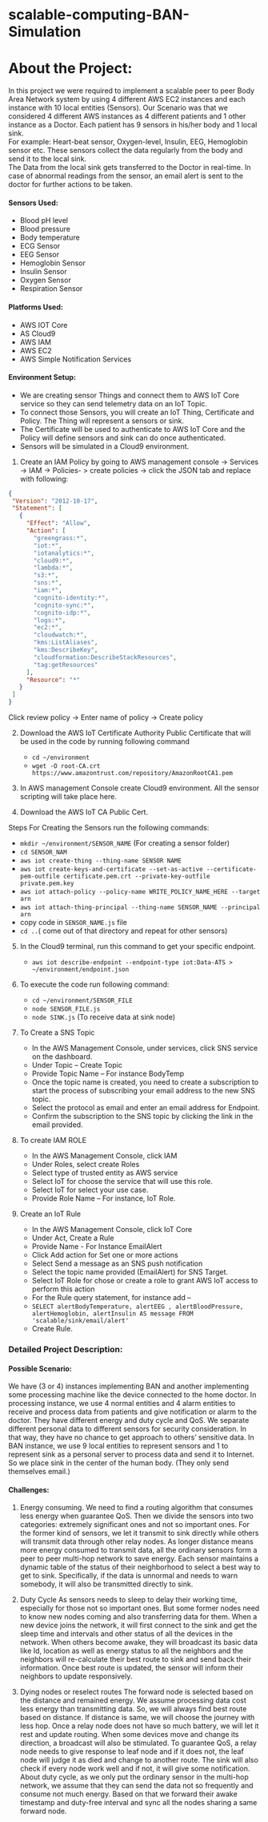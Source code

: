 # scalable-computing-BAN-Simulation

# About the Project:
  In this project we were required to implement a scalable peer to peer Body Area Network system by using 4 different AWS EC2 instances and each instance with 10 local entities (Sensors). Our Scenario was that we considered 4 different AWS instances as 4 different patients and 1 other instance as a Doctor. Each patient has 9 sensors in his/her body and 1 local sink.   
  For example: Heart-beat sensor, Oxygen-level, Insulin, EEG, Hemoglobin sensor etc. These sensors collect the data regularly from the body and send it to the local sink.  
  The Data from the local sink gets transferred to the Doctor in real-time. In case of abnormal readings from the sensor, an email alert is sent to the doctor for further actions to be taken.

#### Sensors Used:
* Blood pH level 
* Blood pressure
* Body temperature
* ECG Sensor
*	EEG Sensor
*	Hemoglobin Sensor
*	Insulin Sensor
*	Oxygen Sensor
*	Respiration Sensor

#### Platforms Used:
* AWS IOT Core
*	AS Cloud9
*	AWS IAM
*	AWS EC2
*	AWS Simple Notification Services

#### Environment Setup:
*	We are creating sensor Things and connect them to AWS IoT Core service so they can send telemetry data on an IoT Topic.
*	To connect those Sensors, you will create an IoT Thing, Certificate and Policy. The Thing will represent a sensors or sink.
*	The Certificate will be used to authenticate to AWS IoT Core and the Policy will define sensors and sink can do once authenticated. 
*	Sensors will be simulated in a Cloud9 environment.


1. Create an IAM Policy by going to AWS management console -> Services -> IAM -> Policies- > create policies -> click the JSON tab and replace with following:
 ```json
 {
  "Version": "2012-10-17",
  "Statement": [
    {
      "Effect": "Allow",
      "Action": [
        "greengrass:*",
        "iot:*",
        "iotanalytics:*",
        "cloud9:*",
        "lambda:*",
        "s3:*",
        "sns:*",
        "iam:*",
        "cognito-identity:*",
        "cognito-sync:*",
        "cognito-idp:*",
        "logs:*",
        "ec2:*",
        "cloudwatch:*",
        "kms:ListAliases",
        "kms:DescribeKey",
        "cloudformation:DescribeStackResources",
        "tag:getResources"
      ],
      "Resource": "*"
    }
  ]
}
```
Click review policy -> Enter name of policy -> Create policy       

2. Download the AWS IoT Certificate Authority Public Certificate that will be used in the code by running following command
   * `cd ~/environment`
   * `wget -O root-CA.crt https://www.amazontrust.com/repository/AmazonRootCA1.pem`

3. In AWS management Console create Cloud9 environment. All the sensor scripting will take place here.

4. Download the AWS IoT CA Public Cert.


Steps For Creating the Sensors run the following commands:
* `mkdir ~/environment/SENSOR_NAME`  (For creating a sensor folder)
* `cd SENSOR_NAM`
* `aws iot create-thing --thing-name SENSOR NAME`
* `aws iot create-keys-and-certificate --set-as-active --certificate-pem-outfile certificate.pem.crt --private-key-outfile private.pem.key`
* `aws iot attach-policy --policy-name WRITE_POLICY_NAME_HERE --target arn`
* `aws iot attach-thing-principal --thing-name SENSOR_NAME --principal arn`
* copy code in `SENSOR_NAME.js` file
* `cd ..`( come out of that directory and repeat for other sensors)


5. In the Cloud9 terminal, run this command to get your specific endpoint.
   * `aws iot describe-endpoint --endpoint-type iot:Data-ATS > ~/environment/endpoint.json`

6. To execute the code run following command:
   * `cd ~/environment/SENSOR_FILE`
   * `node SENSOR_FILE.js`
   * `node SINK.js` (To receive data at sink node)

7. To Create a SNS Topic
    * In the AWS Management Console, under services, click SNS service on the dashboard.
	* Under Topic – Create Topic
	* Provide Topic Name – For instance BodyTemp
	* Once the topic name is created, you need to create a subscription to start the process of subscribing your email address to the new SNS topic.
	* Select the protocol as email and enter an email address for Endpoint.
	* Confirm the subscription to the SNS topic by clicking the link in the email provided.
8. To create IAM ROLE
	* In the AWS Management Console, click IAM 
	* Under Roles, select create Roles
	* Select type of trusted entity as AWS service
	* Select IoT for choose the service that will use this role.
	* Select IoT for select your use case.
	* Provide Role Name – For instance, IoT Role.
9. Create an IoT Rule
	* In the AWS Management Console, click IoT Core  
	* Under Act, Create a Rule
	* Provide Name - For Instance EmailAlert
	* Click Add action for Set one or more actions
	* Select Send a message as an SNS push notification
	* Select the topic name provided (EmailAlert) for SNS Target.
	* Select IoT Role for chose or create a role to grant AWS IoT access to perform this action
	* For the Rule query statement, for instance add – 
	* ```SELECT alertBodyTemperature, alertEEG , alertBloodPressure, alertHemoglobin, alertInsulin AS message FROM 'scalable/sink/email/alert'```
	* Create Rule.

### Detailed Project Description:

#### Possible Scenario:
We have (3 or 4) instances implementing BAN and another implementing some processing machine like the device connected to the home doctor.
In processing instance, we use 4 normal entities and 4 alarm entities to receive and process data from patients and give notification or alarm to the doctor. They have different energy and duty cycle and QoS. We separate different personal data to different sensors for security consideration. In that way, they have no chance to get approach to others’ sensitive data.
In BAN instance, we use 9 local entities to represent sensors and 1 to represent sink as a personal server to process data and send it to Internet. So we place sink in the center of the human body. (They only send themselves email.)

#### Challenges:

1.	Energy consuming.
We need to find a routing algorithm that consumes less energy when guarantee QoS.
Then we divide the sensors into two categories: extremely significant ones and not so important ones. For the former kind of sensors, we let it transmit to sink directly while others will transmit data through other relay nodes. As longer distance means more energy consumed to transmit data, all the ordinary sensors form a peer to peer multi-hop network to save energy. Each sensor maintains a dynamic table of the status of their neighborhood to select a best way to get to sink. Specifically, if the data is unnormal and needs to warn somebody, it will also be transmitted directly to sink.

2.	Duty Cycle
As sensors needs to sleep to delay their working time, especially for those not so important ones. But some former nodes need to know new nodes coming and also transferring data for them.
When a new device joins the network, it will first connect to the sink and get the sleep time and intervals and other status of all the devices in the network. When others become awake, they will broadcast its basic data like Id, location as well as energy status to all the neighbors and the neighbors will re-calculate their best route to sink and send back their information. Once best route is updated, the sensor will inform their neighbors to update responsively. 

3.	Dying nodes or reselect routes
The forward node is selected based on the distance and remained energy. We assume processing data cost less energy than transmitting data. So, we will always find best route based on distance. If distance is same, we will choose the journey with less hop. Once a relay node does not have so much battery, we will let it rest and update routing. When some devices move and change its direction, a broadcast will also be stimulated.
To guarantee QoS, a relay node needs to give response to leaf node and if it does not, the leaf node will judge it as died and change to another route. The sink will also check if every node work well and if not, it will give some notification.
About duty cycle, as we only put the ordinary sensor in the multi-hop network, we assume that they can send the data not so frequently and consume not much energy. Based on that we forward their awake timestamp and duty-free interval and sync all the nodes sharing a same forward node.

